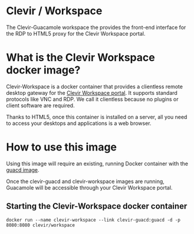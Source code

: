 Clevir / Workspace
==================

The Clevir-Guacamole workspace the provides the front-end interface for the RDP to HTML5 proxy for the Clevir Workspace portal.

What is the Clevir Workspace docker image?
==================

Clevir-Workspace is a docker container that provides a clientless remote desktop gateway for the [Clevir Workspace portal](http://www.clevirsolutions.com). It supports standard protocols like VNC and RDP. We call it clientless because no
plugins or client software are required.

Thanks to HTML5, once this container is installed on a server, all you need to
access your desktops and applications is a web browser.

How to use this image
=====================

Using this image will require an existing, running Docker container with the
[guacd image](https://registry.hub.docker.com/u/clevir/guacd/).

Once the clevir-guacd and clevir-workspace images are running, Guacamole will be accessible through your Clevir Workspace portal.

Starting the Clevir-Workspace docker container
----------------------------------------------

    docker run --name clevir-workspace --link clevir-guacd:guacd -d -p 8080:8080 clevir/workspace

